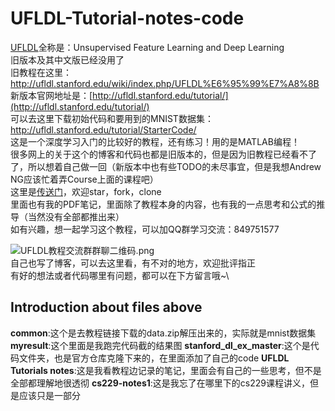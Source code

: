 # UFLDL-Tutorial-notes-code
[UFLDL](http://ufldl.stanford.edu/)全称是：Unsupervised Feature Learning and Deep Learning  
旧版本及其中文版已经没用了  
旧教程在这里：http://ufldl.stanford.edu/wiki/index.php/UFLDL%E6%95%99%E7%A8%8B  
新版本官网地址是：[http://ufldl.stanford.edu/tutorial/](http://ufldl.stanford.edu/tutorial/)  
可以去这里下载初始代码和要用到的MNIST数据集：http://ufldl.stanford.edu/tutorial/StarterCode/  
这是一个深度学习入门的比较好的教程，还有练习！用的是MATLAB编程！  
很多网上的关于这个的博客和代码也都是旧版本的，但是因为旧教程已经看不了了，所以想着自己做一回（新版本中也有些TODO的未尽事宜，但是我想Andrew NG应该忙着弄Course上面的课程吧）  
这里是[传送门](https://github.com/laisimiao/UFLDL-Tutorial-notes-code)，欢迎star，fork，clone  
里面也有我的PDF笔记，里面除了教程本身的内容，也有我的一点思考和公式的推导（当然没有全部都推出来）  
如有兴趣，想一起学习这个教程，可以加QQ群学习交流：849751577  

![UFLDL教程交流群群聊二维码.png](https://imgconvert.csdnimg.cn/aHR0cHM6Ly91cGxvYWQtaW1hZ2VzLmppYW5zaHUuaW8vdXBsb2FkX2ltYWdlcy8xNTQ2NDg3My0yYjJlZDU4ZjM4NjBiMjUyLnBuZw)  
自己也写了博客，可以去这里看，有不对的地方，欢迎批评指正  
有好的想法或者代码哪里有问题，都可以在下方留言哦~\

## Introduction about files above
**common**:这个是去教程链接下载的data.zip解压出来的，实际就是mnist数据集  
**myresult**:这个里面是我跑完代码截的结果图
**stanford_dl_ex_master**:这个是代码文件夹，也是官方仓库克隆下来的，在里面添加了自己的code
**UFLDL Tutorials notes**:这是我看教程边记录的笔记，里面会有自己的一些思考，但不是全部都理解地很透彻
**cs229-notes1**:这是我忘了在哪里下的cs229课程讲义，但是应该只是一部分
